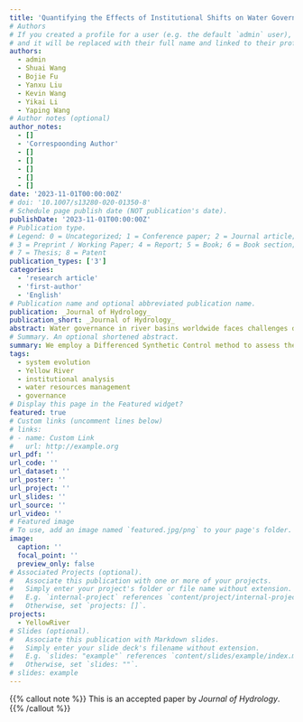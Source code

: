 ```yaml
---
title: 'Quantifying the Effects of Institutional Shifts on Water Governance in the Yellow River Basin: A Social-ecological System Perspective'
# Authors
# If you created a profile for a user (e.g. the default `admin` user), write the username (folder name) here
# and it will be replaced with their full name and linked to their profile.
authors:
  - admin
  - Shuai Wang
  - Bojie Fu
  - Yanxu Liu
  - Kevin Wang
  - Yikai Li
  - Yaping Wang
# Author notes (optional)
author_notes:
  - []
  - 'Correspoonding Author'
  - []
  - []
  - []
  - []
  - []
date: '2023-11-01T00:00:00Z'
# doi: '10.1007/s13280-020-01350-8'
# Schedule page publish date (NOT publication's date).
publishDate: '2023-11-01T00:00:00Z'
# Publication type.
# Legend: 0 = Uncategorized; 1 = Conference paper; 2 = Journal article;
# 3 = Preprint / Working Paper; 4 = Report; 5 = Book; 6 = Book section;
# 7 = Thesis; 8 = Patent
publication_types: ['3']
categories:
  - 'research article'
  - 'first-author'
  - 'English'
# Publication name and optional abbreviated publication name.
publication: _Journal of Hydrology_
publication_short: _Journal of Hydrology_
abstract: Water governance in river basins worldwide faces challenges due to complex socio-economic and environmental factors. In the Yellow River Basin (YRB), two major institutional shifts, the 1987 Water Allocation Scheme (87-WAS) and the 1998 Unified Basin Regulation (98-UBR), aimed to address water allocation and usage issues. This study quantifies the net effects of these institutional shifts on water use within the YRB and analyzes the underlying reasons for their success or failure. We employ a Differenced Synthetic Control method to assess the impacts of the institutional shifts. Our analysis suggests that the 87-WAS unexpectedly increased water use by 5.75%, while the 98-UBR successfully reduced water use as anticipated. Our research highlights the role of institutional structures in governance policies, demonstrating that the mismatched structure of the 87-WAS led to increased competition and exploitation of water resources, while the 98-UBR, basin-wide authority and stronger connections between stakeholders, resulted in improved water governance. Our study underscores the importance of designing institutions that are consistent with the scale of the ecological system, promote cooperation among stakeholders, and adapt to changing social-ecological system (SES) contexts. As outdated and inflexible water quotas may no longer meet the demands of sustainable development in the YRB, policymakers must consider the potential consequences of institutional shifts and their impact on water use and sustainability.
# Summary. An optional shortened abstract.
summary: We employ a Differenced Synthetic Control method to assess the impacts of the institutional shifts. Our analysis suggests that the 87-WAS unexpectedly increased water use by 5.75%, while the 98-UBR successfully reduced water use as anticipated.
tags:
  - system evolution
  - Yellow River
  - institutional analysis
  - water resources management
  - governance
# Display this page in the Featured widget?
featured: true
# Custom links (uncomment lines below)
# links:
# - name: Custom Link
#   url: http://example.org
url_pdf: ''
url_code: ''
url_dataset: ''
url_poster: ''
url_project: ''
url_slides: ''
url_source: ''
url_video: ''
# Featured image
# To use, add an image named `featured.jpg/png` to your page's folder.
image:
  caption: ''
  focal_point: ''
  preview_only: false
# Associated Projects (optional).
#   Associate this publication with one or more of your projects.
#   Simply enter your project's folder or file name without extension.
#   E.g. `internal-project` references `content/project/internal-project/index.md`.
#   Otherwise, set `projects: []`.
projects:
  - YellowRiver
# Slides (optional).
#   Associate this publication with Markdown slides.
#   Simply enter your slide deck's filename without extension.
#   E.g. `slides: "example"` references `content/slides/example/index.md`.
#   Otherwise, set `slides: ""`.
# slides: example
---
```


{{% callout note %}}
This is an accepted paper by _Journal of Hydrology_.
{{% /callout %}}
